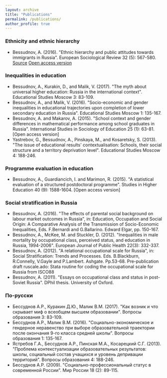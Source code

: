 ```yaml
---
layout: archive
title: "Publications"
permalink: /publications/
author_profile: true
---
```

<!-- 
{% if author.googlescholar %}
  You can also find my articles on <u><a href="{{author.googlescholar}}">my Google Scholar profile</a>.</u>
{% endif %}

{% include base_path %}

{% for post in site.publications reversed %}
  {% include archive-single.html %}
{% endfor %} -->

### Ethnicity and ethnic hierarchy

* Bessudnov, A. (2016). "Ethnic hierarchy and public attitudes towards immigrants in Russia". European Sociological Review 32 (5): 567-580. [Source](https://academic.oup.com/esr/article-abstract/32/5/567/2197545) [Open access version](http://abessudnov.github.io/files/ESRopen.pdf)

### Inequalities in education

* Bessudnov, A., Kurakin, D., and Malik, V. (2017). "The myth about universal higher education: Russia in the international context". Educational Studies Moscow 3: 83-109.
* Bessudnov, A., and Malik, V. (2016). "Socio-economic and gender inequalities in educational trajectories upon completion of lower secondary education in Russia". Educational Studies Moscow 1: 135-167.
* Bessudnov, A. and Makarov, A. (2015). "School context and gender differences in mathematical performance among school graduates in Russia". International Studies in Sociology of Education 25 (1): 63-81. [Open access version]
* Yastrebov, G., Bessudnov, A., Pinskaya, M., and Kosaretsky, S. (2013). "The issue of educational results' contextualisation: Schools, their social structure and a territory deprivation level". Educational Studies Moscow 4: 188-246.

### Programme evaluation in education

* Bessudnov, A., Guardiancich, I. and Marimon, R. (2015). "A statistical evaluation of a structured postdoctoral programme". Studies in Higher Education 40 (9): 1588-1604. [Open access version]

### Social stratification in Russia

* Bessudnov, A. (2016). "The effects of parental social background on labour market outcomes in Russia", in: Education, Occupation and Social Origin: A Comparative Analysis of the Transmission of Socio-Economic Inequalities, Eds. F.Bernardi and G.Ballarino. Edward Elgar, pp. 150-167.
* Bessudnov, A., McKee, M. and Stuckler, D. (2012). "Inequalities in male mortality by occupational class, perceived status, and education in Russia, 1994-2006". European Journal of Public Health 22(3): 332-337.
* Bessudnov, A. (2012). "A relational occupational scale for Russia", in: Social Stratification: Trends and Processes. Eds. B.Blackburn, R.Connelly, V.Gayle and P.Lambert. Ashgate. Pp.53-68.
Pre-publication draft
ruscale.ado: Stata routine for coding the occupational scale for Russia from ISCO88
* Bessudnov, A. (2011). "Essays on occupational class and status in post-Soviet Russia". DPhil thesis. University of Oxford.

### По-русски

* Бессуднов А.Р., Куракин Д.Ю., Малик В.М. (2017). "Как возник и что скрывает миф о всеобщем высшем образовании". Вопросы образования 3: 83-109.
* Бессуднов А.Р., Малик В.М. (2016). "Социально-экономическое и гендерное неравенство при выборе образовательной траектории после окончания 9-го класса средней школы". Вопросы образования 1: 135-167.
* Ястребов Г.А., Бессуднов А.Р., Пинская М.А., Косарецкий С.Г. (2013). "Проблема контекстуализации образовательных результатов: школы, социальный состав учащихся и уровень депривации территорий". Вопросы образования 4: 188-246.
* Бессуднов А.Р. (2009). "Социально-профессиональный статус в современной России". Мир России 18 (2): 89-115.